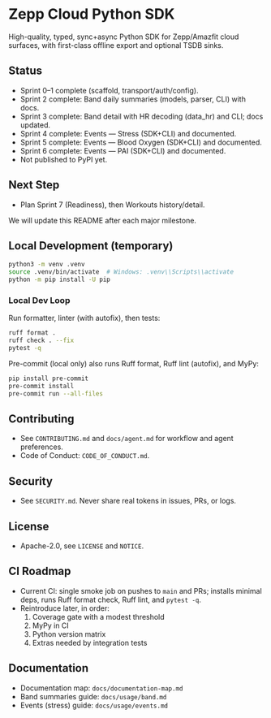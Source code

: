 # Zepp Cloud Python SDK

High-quality, typed, sync+async Python SDK for Zepp/Amazfit cloud surfaces, with first-class offline export and optional TSDB sinks.

## Status
- Sprint 0–1 complete (scaffold, transport/auth/config).
- Sprint 2 complete: Band daily summaries (models, parser, CLI) with docs.
- Sprint 3 complete: Band detail with HR decoding (data_hr) and CLI; docs updated.
- Sprint 4 complete: Events — Stress (SDK+CLI) and documented.
- Sprint 5 complete: Events — Blood Oxygen (SDK+CLI) and documented.
- Sprint 6 complete: Events — PAI (SDK+CLI) and documented.
- Not published to PyPI yet.

## Next Step
- Plan Sprint 7 (Readiness), then Workouts history/detail.

We will update this README after each major milestone.

## Local Development (temporary)
```bash
python3 -m venv .venv
source .venv/bin/activate  # Windows: .venv\\Scripts\\activate
python -m pip install -U pip
```

### Local Dev Loop
Run formatter, linter (with autofix), then tests:
```bash
ruff format .
ruff check . --fix
pytest -q
```

Pre-commit (local only) also runs Ruff format, Ruff lint (autofix), and MyPy:
```bash
pip install pre-commit
pre-commit install
pre-commit run --all-files
```

## Contributing
- See `CONTRIBUTING.md` and `docs/agent.md` for workflow and agent preferences.
- Code of Conduct: `CODE_OF_CONDUCT.md`.

## Security
- See `SECURITY.md`. Never share real tokens in issues, PRs, or logs.

## License
- Apache-2.0, see `LICENSE` and `NOTICE`.

## CI Roadmap
- Current CI: single smoke job on pushes to `main` and PRs; installs minimal deps, runs Ruff format check, Ruff lint, and `pytest -q`.
- Reintroduce later, in order:
  1) Coverage gate with a modest threshold
  2) MyPy in CI
  3) Python version matrix
  4) Extras needed by integration tests

## Documentation
- Documentation map: `docs/documentation-map.md`
- Band summaries guide: `docs/usage/band.md`
- Events (stress) guide: `docs/usage/events.md`
